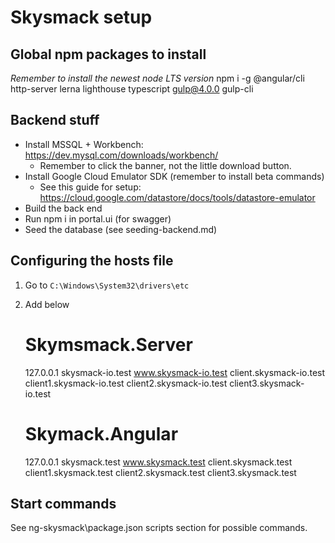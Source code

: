 # Skysmack setup

## Global npm packages to install
*Remember to install the newest node LTS version*
npm i -g @angular/cli http-server lerna lighthouse typescript gulp@4.0.0 gulp-cli

## Backend stuff
- Install MSSQL + Workbench: https://dev.mysql.com/downloads/workbench/
    + Remember to click the banner, not the little download button.
- Install Google Cloud Emulator SDK (remember to install beta commands)
    + See this guide for setup: https://cloud.google.com/datastore/docs/tools/datastore-emulator
- Build the back end
- Run npm i in portal.ui (for swagger)
- Seed the database (see seeding-backend.md)

## Configuring the hosts file
1. Go to `C:\Windows\System32\drivers\etc`
2. Add below
    # Skymsmack.Server
    127.0.0.1 skysmack-io.test www.skysmack-io.test client.skysmack-io.test client1.skysmack-io.test client2.skysmack-io.test client3.skysmack-io.test

    # Skymack.Angular
    127.0.0.1 skysmack.test www.skysmack.test client.skysmack.test client1.skysmack.test client2.skysmack.test client3.skysmack.test

## Start commands
See ng-skysmack\package.json scripts section for possible commands.